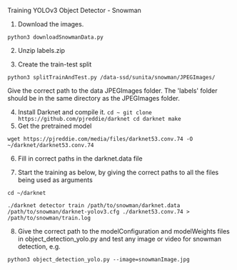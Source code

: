 Training YOLOv3 Object Detector - Snowman

1. Download the images.

`python3 downloadSnowmanData.py`

2. Unzip labels.zip

3. Create the train-test split

`python3 splitTrainAndTest.py /data-ssd/sunita/snowman/JPEGImages/`

Give the correct path to the data JPEGImages folder. The 'labels' folder should be in the same directory as the JPEGImages folder.

4. Install Darknet and compile it.
`
cd ~
git clone https://github.com/pjreddie/darknet
cd darknet
make
`
5. Get the pretrained model

`wget https://pjreddie.com/media/files/darknet53.conv.74 -O ~/darknet/darknet53.conv.74`

6. Fill in correct paths in the darknet.data file

7. Start the training as below, by giving the correct paths to all the files being used as arguments

`cd ~/darknet`

`./darknet detector train /path/to/snowman/darknet.data  /path/to/snowman/darknet-yolov3.cfg ./darknet53.conv.74 > /path/to/snowman/train.log`

8. Give the correct path to the modelConfiguration and modelWeights files in object_detection_yolo.py and test any image or video for snowman detection, e.g.

`python3 object_detection_yolo.py --image=snowmanImage.jpg`

